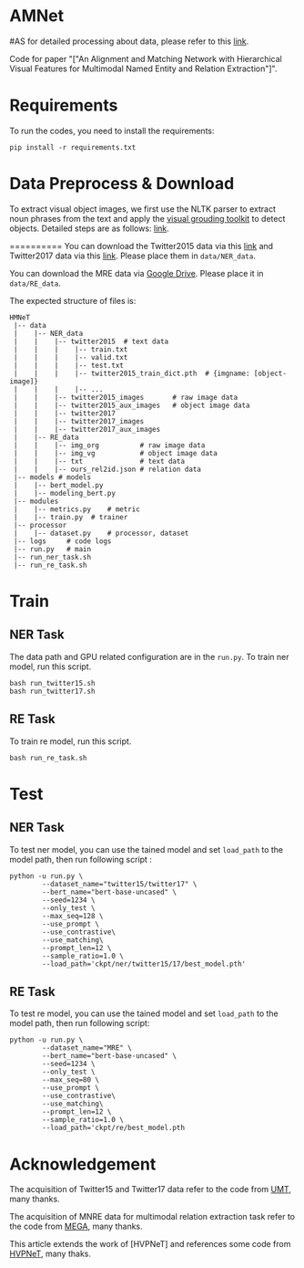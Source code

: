 
# AMNet

#AS for detailed processing about data, please refer to this [link](https://github.com/zjunlp/HVPNeT/blob/main/README.md).

Code for paper "["An Alignment and Matching Network with Hierarchical Visual Features for Multimodal Named Entity and Relation Extraction"]".


Requirements
==========
To run the codes, you need to install the requirements:
```
pip install -r requirements.txt
```

Data Preprocess & Download
==========
To extract visual object images, we first use the NLTK parser to extract noun phrases from the text and apply the [visual grouding toolkit](https://github.com/zyang-ur/onestage_grounding) to detect objects. Detailed steps are as follows: [link](https://github.com/zjunlp/HVPNeT/blob/main/README.md).

==========
You can download the Twitter2015 data via this [link](https://drive.google.com/file/d/1qAWrV9IaiBadICFb7mAreXy3llao_teZ/view?usp=sharing)
and Twitter2017 data via this [link](https://drive.google.com/file/d/1ogfbn-XEYtk9GpUECq1-IwzINnhKGJqy/view?usp=sharing). Please place them in `data/NER_data`.

You can download the MRE data via [Google Drive](https://drive.google.com/file/d/1q5_5vnHJ8Hik1iLA9f5-6nstcvvntLrS/view?usp=sharing).  Please place it in `data/RE_data`.



The expected structure of files is:

```
HMNeT
 |-- data
 |    |-- NER_data
 |    |    |-- twitter2015  # text data
 |    |    |    |-- train.txt
 |    |    |    |-- valid.txt
 |    |    |    |-- test.txt
 |    |    |    |-- twitter2015_train_dict.pth  # {imgname: [object-image]}
 |    |    |    |-- ...
 |    |    |-- twitter2015_images       # raw image data
 |    |    |-- twitter2015_aux_images   # object image data
 |    |    |-- twitter2017
 |    |    |-- twitter2017_images
 |    |    |-- twitter2017_aux_images
 |    |-- RE_data
 |    |    |-- img_org          # raw image data
 |    |    |-- img_vg           # object image data
 |    |    |-- txt              # text data
 |    |    |-- ours_rel2id.json # relation data
 |-- models	# models
 |    |-- bert_model.py
 |    |-- modeling_bert.py
 |-- modules
 |    |-- metrics.py    # metric
 |    |-- train.py  # trainer
 |-- processor
 |    |-- dataset.py    # processor, dataset
 |-- logs     # code logs
 |-- run.py   # main 
 |-- run_ner_task.sh
 |-- run_re_task.sh
```

Train
==========

## NER Task

The data path and GPU related configuration are in the `run.py`. To train ner model, run this script.

```shell
bash run_twitter15.sh
bash run_twitter17.sh
```

## RE Task

To train re model, run this script.

```shell
bash run_re_task.sh
```

Test
==========
## NER Task

To test ner model, you can use the tained model and set `load_path` to the model path, then run following script :

```shell
python -u run.py \
        --dataset_name="twitter15/twitter17" \
        --bert_name="bert-base-uncased" \
        --seed=1234 \
        --only_test \
        --max_seq=128 \
        --use_prompt \
        --use_contrastive\
        --use_matching\
        --prompt_len=12 \
        --sample_ratio=1.0 \
        --load_path='ckpt/ner/twitter15/17/best_model.pth' 

```

## RE Task

To test re model, you can use the tained model and set `load_path` to the model path, then run following script:

```shell
python -u run.py \
        --dataset_name="MRE" \
        --bert_name="bert-base-uncased" \
        --seed=1234 \
        --only_test \
        --max_seq=80 \
        --use_prompt \
        --use_contrastive\
        --use_matching\
        --prompt_len=12 \
        --sample_ratio=1.0 \
        --load_path='ckpt/re/best_model.pth

```

Acknowledgement
==========

The acquisition of Twitter15 and Twitter17 data refer to the code from [UMT](https://github.com/jefferyYu/UMT/), many thanks.

The acquisition of MNRE data for multimodal relation extraction task refer to the code from [MEGA](https://github.com/thecharm/Mega), many thanks.

This article extends the work of [HVPNeT] and references some code from [HVPNeT](https://github.com/zjunlp/HVPNeT/tree/main), many thaks.

